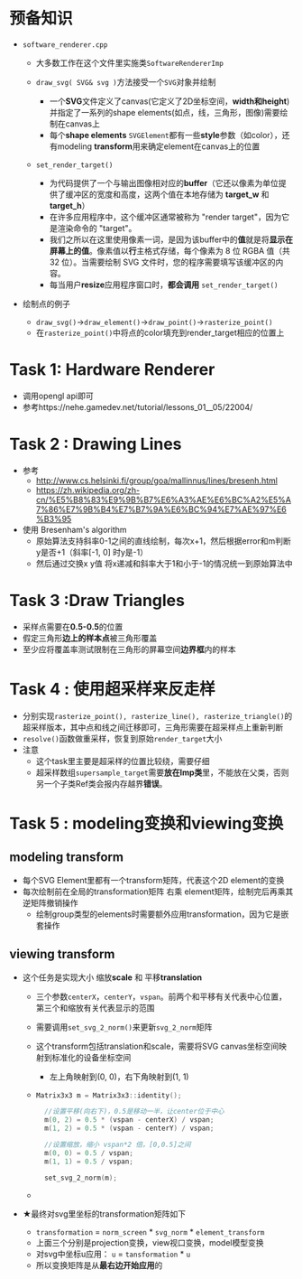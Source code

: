 # 预备知识

- `software_renderer.cpp`

  - 大多数工作在这个文件里实施类`SoftwareRendererImp`
  - `draw_svg( SVG& svg )`方法接受一个`SVG`对象并绘制
    - 一个**SVG**文件定义了canvas(它定义了2D坐标空间，**width和height**)并指定了一系列的shape elements(如点，线，三角形，图像)需要绘制在canvas上
    - 每个**shape elements** `SVGElement`都有一些**style**参数（如color），还有modeling **transform**用来确定element在canvas上的位置

  - `set_render_target()`
    - 为代码提供了一个与输出图像相对应的**buffer**（它还以像素为单位提供了缓冲区的宽度和高度，这两个值在本地存储为 **target_w** 和 **target_h**）
    - 在许多应用程序中，这个缓冲区通常被称为 "render target"，因为它是渲染命令的 "target"。
    - 我们之所以在这里使用像素一词，是因为该buffer中的**值**就是将**显示在屏幕上的值**。像素值以**行**主格式存储，每个像素为 8 位 RGBA 值（共 32 位）。当需要绘制 SVG 文件时，您的程序需要填写该缓冲区的内容。
    - 每当用户**resize**应用程序窗口时，**都会调用** `set_render_target()`

- 绘制点的例子
  - `draw_svg()`->`draw_element()`->`draw_point()`->`rasterize_point()`
  - 在`rasterize_point()`中将点的color填充到render_target相应的位置上

# Task 1: Hardware Renderer

- 调用opengl api即可
- 参考https://nehe.gamedev.net/tutorial/lessons_01__05/22004/

# Task 2 : Drawing Lines

- 参考 
  - http://www.cs.helsinki.fi/group/goa/mallinnus/lines/bresenh.html
  - https://zh.wikipedia.org/zh-cn/%E5%B8%83%E9%9B%B7%E6%A3%AE%E6%BC%A2%E5%A7%86%E7%9B%B4%E7%B7%9A%E6%BC%94%E7%AE%97%E6%B3%95
- 使用 Bresenham's algorithm
  - 原始算法支持斜率0-1之间的直线绘制，每次x+1，然后根据error和m判断y是否+1（斜率[-1, 0] 时y是-1）
  - 然后通过交换x y值 将x递减和斜率大于1和小于-1的情况统一到原始算法中

# Task 3 :Draw Triangles

- 采样点需要在**0.5-0.5**的位置
- 假定三角形**边上的样本点**被三角形覆盖
- 至少应将覆盖率测试限制在三角形的屏幕空间**边界框**内的样本

# Task 4 : 使用超采样来反走样

- 分别实现`rasterize_point(), rasterize_line(), rasterize_triangle()`的超采样版本，其中点和线之间迁移即可，三角形需要在超采样点上重新判断
- `resolve()`函数做重采样，恢复到原始`render_target`大小
- 注意
  - 这个task里主要是超采样的位置比较绕，需要仔细
  - 超采样数组`supersample_target`需要**放在Imp类**里，不能放在父类，否则另一个子类Ref类会报内存越界**错误**。

# Task 5 : modeling变换和viewing变换

## modeling transform

- 每个SVG Element里都有一个transform矩阵，代表这个2D element的变换
- 每次绘制前在全局的transformation矩阵 右乘 element矩阵，绘制完后再乘其逆矩阵撤销操作
  - 绘制group类型的elements时需要额外应用transformation，因为它是嵌套操作

## viewing transform

- 这个任务是实现大小 缩放**scale** 和 平移**translation**

  - 三个参数`centerX`，`centerY`，`vspan`。前两个和平移有关代表中心位置，第三个和缩放有关代表显示的范围

  - 需要调用`set_svg_2_norm()`来更新`svg_2_norm`矩阵

  - 这个transform包括translation和scale，需要将SVG canvas坐标空间映射到标准化的设备坐标空间

    - 左上角映射到(0, 0)，右下角映射到(1, 1)

  - ```c++
    Matrix3x3 m = Matrix3x3::identity();
    
      //设置平移(向右下)，0.5是移动一半，让center位于中心
      m(0, 2) = 0.5 * (vspan - centerX) / vspan;
      m(1, 2) = 0.5 * (vspan - centerY) / vspan;
    
      //设置缩放，缩小 vspan*2 倍，[0,0.5]之间
      m(0, 0) = 0.5 / vspan;
      m(1, 1) = 0.5 / vspan;
    
      set_svg_2_norm(m);
    ```

  - 

- ★最终对svg里坐标的transformation矩阵如下
  - `transformation` = `norm_screen` * `svg_norm` * `element_transform`
  - 上面三个分别是projection变换，view视口变换，model模型变换
  - 对svg中坐标u应用： `u` = `tansformation` * `u`
  - 所以变换矩阵是从**最右边开始应用**的









































































































